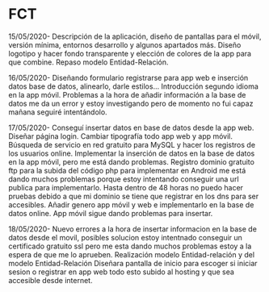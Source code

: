 # FCT
15/05/2020- Descripción de la aplicación, diseño de pantallas para el móvil, versión mínima, entornos desarrollo y algunos apartados más.
Diseño logotipo y hacer fondo transparente y elección de colores de la app para que combine.
Repaso modelo Entidad-Relación.

16/05/2020- Diseñando formulario registrarse para app web e inserción datos base de datos, alinearlo, darle estilos...
Introducción segundo idioma en la app móvil.
Problemas a la hora de añadir información a la base de datos me da un error y estoy investigando pero de momento no fui capaz mañana seguiré intentándolo.

17/05/2020- Conseguí insertar datos en base de datos desde la app web. Diseñar página login. Cambiar tipografía todo app web y app móvil.
Búsqueda de servicio en red gratuito para MySQL y hacer los registros de los usuarios online.
Implementar la inserción de datos en la base de datos en la app móvil, pero me está dando problemas.
Registro dominio gratuito ftp para la subida del código php para implementar en Android me está dando muchos problemas porque estoy intentando conseguir una url publica para implementarlo.
Hasta dentro de 48 horas no puedo hacer pruebas debido a que mi dominio se tiene que registrar en los dns para ser accesibles.
Añadir genero app móvil y web e implementarlo en la base de datos online. App móvil sigue dando problemas para insertar.

18/05/2020- Nuevo errores a la hora de insertar informacion en la base de datos desde el movil,
posibles solucion estoy intentnado conseguir un certificado gratuito ssl pero me esta dando muchos problemas estoy a la espera de que me lo aprueben.
Realización modelo Entidad-relación y del modelo Entidad-Relación
Diseñara pantalla de inicio para escoger si iniciar sesion o registrar en app web todo esto subido al hosting y que sea accesible desde internet.



